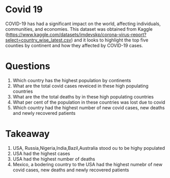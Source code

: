 # Covid 19 
COVID-19 has had a significant impact on the world, affecting individuals, communities, and economies. This dataset was obtained from Kaggle (https://www.kaggle.com/datasets/imdevskp/corona-virus-report?select=country_wise_latest.csv) and it looks to highlight the top five counties by continent and how they affected by COVID-19 cases.  

# Questions 
1. Which country has the highest population by continents
2. What are the total covid cases reveiced in these high populating countries 
3. What are the the total deaths by in these high populating countries 
4. What per cent of the population in these countries was lost due to covid 
5. Which country had the highest number of new covid cases, new deaths and newly recovered patients

# Takeaway 
1. USA, Russia,Nigeria,India,Bazil,Australia stood ou to be highy populated 
2. USA had the highest cases 
3. USA had the highest number of deaths
4. Mexico, a bodering country to the USA had the highest numebr of new covid cases, new deaths and newly recovered patients
